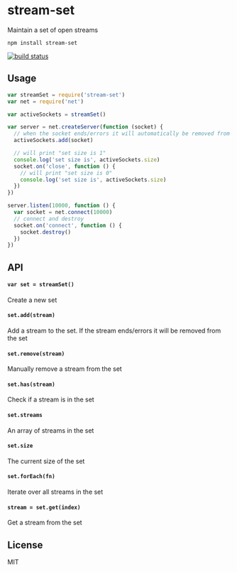 # stream-set

Maintain a set of open streams

```
npm install stream-set
```

[![build status](http://img.shields.io/travis/mafintosh/stream-set.svg?style=flat)](http://travis-ci.org/mafintosh/stream-set)

## Usage

``` js
var streamSet = require('stream-set')
var net = require('net')

var activeSockets = streamSet()

var server = net.createServer(function (socket) {
  // when the socket ends/errors it will automatically be removed from the set
  activeSockets.add(socket)

  // will print "set size is 1"
  console.log('set size is', activeSockets.size)
  socket.on('close', function () {
    // will print "set size is 0"
    console.log('set size is', activeSockets.size)
  })
})

server.listen(10000, function () {
  var socket = net.connect(10000)
  // connect and destroy
  socket.on('connect', function () {
    socket.destroy()
  })
})
```

## API

#### `var set = streamSet()`

Create a new set

#### `set.add(stream)`

Add a stream to the set. If the stream ends/errors it will be removed from the set

#### `set.remove(stream)`

Manually remove a stream from the set

#### `set.has(stream)`

Check if a stream is in the set

#### `set.streams`

An array of streams in the set

#### `set.size`

The current size of the set

#### `set.forEach(fn)`

Iterate over all streams in the set

#### `stream = set.get(index)`

Get a stream from the set

## License

MIT
